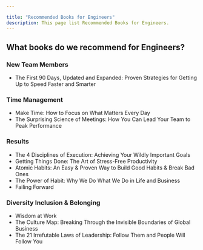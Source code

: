 ```yaml
---

title: "Recommended Books for Engineers"
description: This page list Recommended Books for Engineers.
---
```








## What books do we recommend for Engineers?

### New Team Members

- The First 90 Days, Updated and Expanded: Proven Strategies for Getting Up to Speed Faster and Smarter

### Time Management

- Make Time: How to Focus on What Matters Every Day
- The Surprising Science of Meetings: How You Can Lead Your Team to Peak Performance

### Results

- The 4 Disciplines of Execution: Achieving Your Wildly Important Goals
- Getting Things Done: The Art of Stress-Free Productivity
- Atomic Habits: An Easy & Proven Way to Build Good Habits & Break Bad Ones
- The Power of Habit: Why We Do What We Do in Life and Business
- Failing Forward


### Diversity Inclusion & Belonging

- Wisdom at Work
- The Culture Map: Breaking Through the Invisible Boundaries of Global Business
- The 21 Irrefutable Laws of Leadership: Follow Them and People Will Follow You
